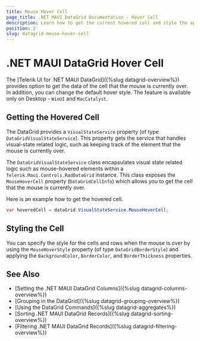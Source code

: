```yaml
---
title: Mouse Hover Cell
page_title: .NET MAUI DataGrid Documentation - Hover Cell
description: Learn how to get the current hovered cell and style the appearance of the cell of the Telerik UI for .NET MAUI DataGrid component.
position: 2
slug: datagrid-mouse-hover-cell
---
```


# .NET MAUI DataGrid Hover Cell

 The [Telerik UI for .NET MAUI DataGrid]({%slug datagrid-overview%}) provides option to get the data of the cell that the mouse is currently over. In addition, you can change the default hover style. The feature is available only on Desktop - `WinUI` and `MacCatalyst`.

## Getting the Hovered Cell

The DataGrid provides a `VisualStateService` property (of type `DataGridVisualStateService`). This property gets the service that handles visual-state related logic, such as keeping track of the element that the mouse is currently over.

The `DataGridVisualStateService` class encapsulates visual state related logic such as mouse-hovered elements within a `Telerik.Maui.Controls.RadDataGrid` instance. This class exposes the `MouseHoverCell` property (`DataGridCellInfo`) which allows you to get the cell that the mouse is currently over.

Here is an example how to get the hovered cell.

```C#
var hoveredCell = dataGrid.VisualStateService.MouseHoverCell;
```

## Styling the Cell

You can specify the style for the cells and rows when the mouse is over by using the `MouseHoverStyle` property (of type `DataGridBorderStyle`) and applying the `BackgroundColor`, `BorderColor`, and `BorderThickness` properties.

## See Also

- [Setting the .NET MAUI DataGrid Columns]({%slug datagrid-columns-overview%})
- [Grouping in the DataGrid]({%slug datagrid-grouping-overview%})
- [Using the DataGrid Commands]({%slug datagrid-aggregates%})
- [Sorting .NET MAUI DataGrid Records]({%slug datagrid-sorting-overview%})
- [Filtering .NET MAUI DataGrid Records]({%slug datagrid-filtering-overview%})